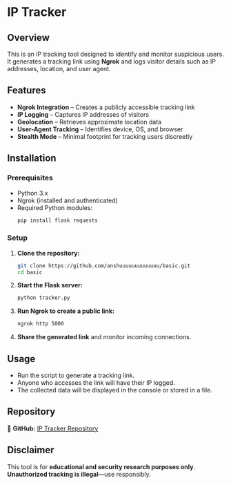 # IP Tracker  

## Overview  
This is an IP tracking tool designed to identify and monitor suspicious users. It generates a tracking link using **Ngrok** and logs visitor details such as IP addresses, location, and user agent.  

## Features  
- **Ngrok Integration** – Creates a publicly accessible tracking link  
- **IP Logging** – Captures IP addresses of visitors  
- **Geolocation** – Retrieves approximate location data  
- **User-Agent Tracking** – Identifies device, OS, and browser  
- **Stealth Mode** – Minimal footprint for tracking users discreetly  

## Installation  

### Prerequisites  
- Python 3.x  
- Ngrok (installed and authenticated)  
- Required Python modules:  
  ```bash
  pip install flask requests
  ```  

### Setup  
1. **Clone the repository:**  
   ```bash
   git clone https://github.com/anshuuuuuuuuuuuuu/basic.git
   cd basic
   ```  
2. **Start the Flask server:**  
   ```bash
   python tracker.py
   ```  
3. **Run Ngrok to create a public link:**  
   ```bash
   ngrok http 5000
   ```  
4. **Share the generated link** and monitor incoming connections.  

## Usage  
- Run the script to generate a tracking link.  
- Anyone who accesses the link will have their IP logged.  
- The collected data will be displayed in the console or stored in a file.  

## Repository  
🔗 **GitHub:** [IP Tracker Repository](https://github.com/anshuuuuuuuuuuuuu/basic/blob/main/README.md)  

## Disclaimer  
This tool is for **educational and security research purposes only**. **Unauthorized tracking is illegal**—use responsibly.  
